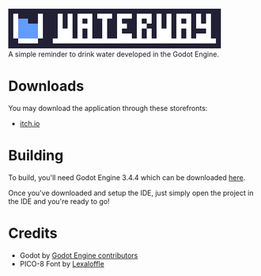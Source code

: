 ![logo]\
A simple reminder to drink water developed in the Godot Engine.

# Downloads
You may download the application through these storefronts:
* [itch.io](https://razzie-dev.itch.io/waterway/)

# Building
To build, you'll need Godot Engine 3.4.4 which can be downloaded [here](https://github.com/godotengine/godot/releases/tag/3.4.4-stable).

Once you've downloaded and setup the IDE, just simply open the project in the IDE and you're ready to go!

# Credits
* Godot by [Godot Engine contributors](https://godotengine.org/)
* PICO-8 Font by [Lexaloffle](https://www.lexaloffle.com/)

[logo]: logo.png